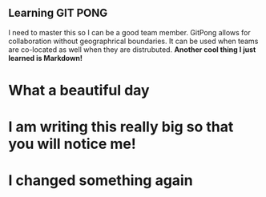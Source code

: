 ## Learning GIT PONG
I need to master this so I can be a good team member. GitPong allows for collaboration without geographrical boundaries. It can be used when teams are co-located as well when they are distrubuted.
**Another cool thing I just learned is Markdown!**

# What a beautiful day

# I am writing this really big so that you will notice me!

# I changed something again 
